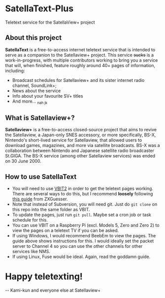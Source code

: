 # SatellaText-Plus
Teletext service for the SatellaView+ project

## About this project
**SatellaText** is a free-to-access internet teletext service that is intended to serve as a companion to the Satellaview+ project.
This service ~~sucks~~ is a work-in-progress, with multiple contributors working to bring you a service that will, when finished,
feature roughly around 40+ pages of information, including:
- Broadcast schedules for Satellaview+ and its sister internet radio channel, SoundLink+;
- News about the service
- Info about your favourite SV+ titles
- And more... <sub>nah jk</sub>

## What is Satellaview+?
**Satellaview+** is a free-to-access closed-source project that aims to revive the Satellaview, a Japan-only SNES accessory, or more
specifically, BS-X, Nintendo's short-lived service for Satellaview, that allowed users to download games, magazines, and more
via satellite broadcasts. BS-X was a collaboration between Nintendo and Japanese satellite radio broadcaster St.GIGA.
The BS-X service (among other Satellaview services) was ended on 30 June 2000.

## How to use SatellaText
- You will need to use [VBIT2](https://github.com/peterkvt80/vbit2) in order to get the teletext pages working. There are several
  ways to do this, but I recommend **loosely** following [this guide](https://zxnet.co.uk/teletext/emulators/) from ZXGuesser.
- Note that instead of Subversion, you will need git. Just do `git clone` on this repo into the same folder as VBIT.
- To update the pages, just run `git pull`. Maybe set a cron job or task schedule for this.
- You can use VBIT on a Raspberry Pi (excl. Models 5, Zero and Zero 2) to view the pages on a teletext TV if you can be asked.
- If using Windows, I would recommend BeebEm to view the pages. The guide above shows instructions for this. I would ideally
  set the packet server to Channel 4 so you can use the other channels for other services like NMS.
- If using Linux, Fuse would be ideal. Again, read the goddamn guide.

# Happy teletexting!
-- Kami-kun and everyone else at Satellaview+
